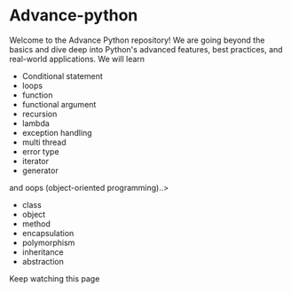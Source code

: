 # Advance-python
Welcome to the Advance Python repository! We are going beyond the basics and dive deep into Python's advanced features, best practices, and real-world applications.
We will learn
- Conditional statement
- loops
- function
- functional argument
- recursion
- lambda
- exception handling
- multi thread
- error type
- iterator
- generator

and 
oops (object-oriented programming)..>
- class
- object
- method
- encapsulation
- polymorphism
- inheritance
- abstraction

Keep watching this page
